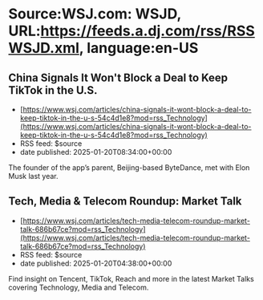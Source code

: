 # Source:WSJ.com: WSJD, URL:https://feeds.a.dj.com/rss/RSSWSJD.xml, language:en-US

## China Signals It Won't Block a Deal to Keep TikTok in the U.S.
 - [https://www.wsj.com/articles/china-signals-it-wont-block-a-deal-to-keep-tiktok-in-the-u-s-54c4d1e8?mod=rss_Technology](https://www.wsj.com/articles/china-signals-it-wont-block-a-deal-to-keep-tiktok-in-the-u-s-54c4d1e8?mod=rss_Technology)
 - RSS feed: $source
 - date published: 2025-01-20T08:34:00+00:00

The founder of the app’s parent, Beijing-based ByteDance, met with Elon Musk last year.

## Tech, Media & Telecom Roundup: Market Talk
 - [https://www.wsj.com/articles/tech-media-telecom-roundup-market-talk-686b67ce?mod=rss_Technology](https://www.wsj.com/articles/tech-media-telecom-roundup-market-talk-686b67ce?mod=rss_Technology)
 - RSS feed: $source
 - date published: 2025-01-20T04:38:00+00:00

Find insight on Tencent, TikTok, Reach and more in the latest Market Talks covering Technology, Media and Telecom.

